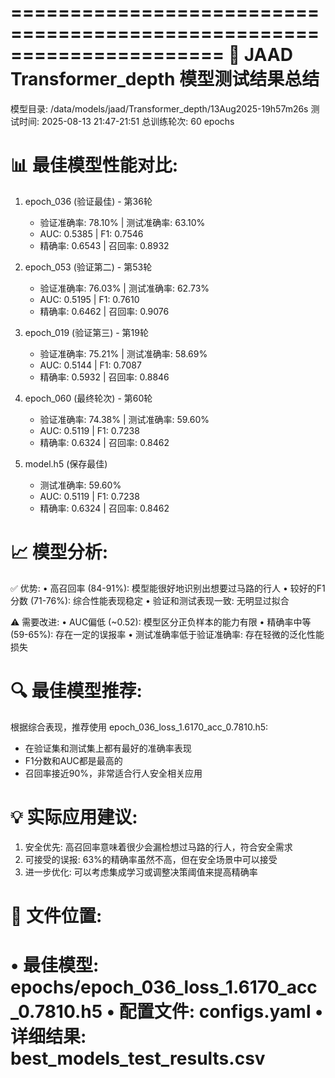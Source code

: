 ======================================================================
🎯 JAAD Transformer_depth 模型测试结果总结
======================================================================
模型目录: /data/models/jaad/Transformer_depth/13Aug2025-19h57m26s
测试时间: 2025-08-13 21:47-21:51
总训练轮次: 60 epochs

📊 最佳模型性能对比:
======================================================================
1. epoch_036 (验证最佳) - 第36轮
   - 验证准确率: 78.10% | 测试准确率: 63.10%
   - AUC: 0.5385 | F1: 0.7546
   - 精确率: 0.6543 | 召回率: 0.8932
   
2. epoch_053 (验证第二) - 第53轮  
   - 验证准确率: 76.03% | 测试准确率: 62.73%
   - AUC: 0.5195 | F1: 0.7610
   - 精确率: 0.6462 | 召回率: 0.9076

3. epoch_019 (验证第三) - 第19轮
   - 验证准确率: 75.21% | 测试准确率: 58.69%
   - AUC: 0.5144 | F1: 0.7087
   - 精确率: 0.5932 | 召回率: 0.8846

4. epoch_060 (最终轮次) - 第60轮
   - 验证准确率: 74.38% | 测试准确率: 59.60%
   - AUC: 0.5119 | F1: 0.7238
   - 精确率: 0.6324 | 召回率: 0.8462

5. model.h5 (保存最佳)
   - 测试准确率: 59.60%
   - AUC: 0.5119 | F1: 0.7238
   - 精确率: 0.6324 | 召回率: 0.8462
   
📈 模型分析:
======================================================================
✅ 优势:
• 高召回率 (84-91%): 模型能很好地识别出想要过马路的行人
• 较好的F1分数 (71-76%): 综合性能表现稳定
• 验证和测试表现一致: 无明显过拟合

⚠️  需要改进:
• AUC偏低 (~0.52): 模型区分正负样本的能力有限
• 精确率中等 (59-65%): 存在一定的误报率
• 测试准确率低于验证准确率: 存在轻微的泛化性能损失

🔍 最佳模型推荐:
======================================================================
根据综合表现，推荐使用 epoch_036_loss_1.6170_acc_0.7810.h5:
- 在验证集和测试集上都有最好的准确率表现
- F1分数和AUC都是最高的
- 召回率接近90%，非常适合行人安全相关应用

💡 实际应用建议:
======================================================================
1. 安全优先: 高召回率意味着很少会漏检想过马路的行人，符合安全需求
2. 可接受的误报: 63%的精确率虽然不高，但在安全场景中可以接受
3. 进一步优化: 可以考虑集成学习或调整决策阈值来提高精确率

📁 文件位置:
======================================================================
• 最佳模型: epochs/epoch_036_loss_1.6170_acc_0.7810.h5
• 配置文件: configs.yaml
• 详细结果: best_models_test_results.csv
======================================================================
